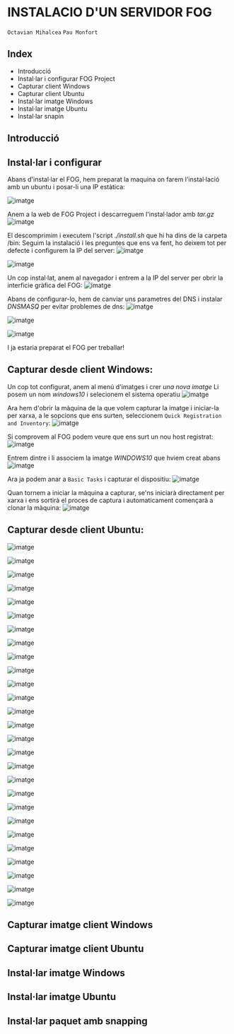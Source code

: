 # INSTALACIO D'UN SERVIDOR FOG

`Octavian Mihalcea`
`Pau Monfort`

## Index
* Introducció
* Instal·lar i configurar FOG Project
* Capturar client Windows
* Capturar client Ubuntu
* Instal·lar imatge Windows
* Instal·lar imatge Ubuntu
* Instal·lar snapin


## Introducció


## Instal·lar i configurar 

Abans d'instal·lar el FOG, hem preparat la maquina on farem l'instal·lació amb un ubuntu i posar-li una IP estàtica:

![imatge](/fotos/image11.png)

Anem a la web de FOG Project i descarreguem l'instal·lador amb _tar.gz_
![imatge](/fotos/image16.png)

El descomprimim i executem l'script _./install.sh_ que hi ha dins de la carpeta /bin:
Seguim la instalació i les preguntes que ens va fent, ho deixem tot per defecte i configurem la IP del server:
![imatge](/fotos/image17.png)

![imatge](/fotos/image12.png)

Un cop instal·lat, anem al navegador i entrem a la IP del server per obrir la interficie gràfica del FOG:
![imatge](/fotos/image5.png)

Abans de configurar-lo, hem de canviar uns parametres del DNS i instalar _DNSMASQ_ per evitar problemes de dns:
![imatge](/fotos/image22.png)

![imatge](/fotos/image19.png)

![imatge](/fotos/image8.png)

I ja estaria preparat el FOG per treballar!


## Capturar desde client Windows:

Un cop tot configurat, anem al menú d'imatges i crer _una nova imatge_
Li posem un nom _windows10_ i selecionem el sistema operatiu
![imatge](/fotos/image15.png)

Ara hem d'obrir la màquina de la que volem capturar la imatge i iniciar-la per xarxa, a le sopcions que ens surten, seleccionem `Quick Registration and Inventory`:
![imatge](/fotos/image10.png)

Si comprovem al FOG podem veure que ens surt un nou host registrat:
![imatge](/fotos/image24.png)

Entrem dintre i li associem la imatge _WINDOWS10_ que hviem creat abans
![imatge](/fotos/image7.png)

Ara ja podem anar a `Basic Tasks` i capturar el dispositiu:
![imatge](/fotos/image23.png)

Quan tornem a iniciar la màquina a capturar, se'ns iniciarà directament per xarxa i ens sortirà el proces de captura i automaticament començarà a clonar la màquina:
![imatge](/fotos/image1.png)


## Capturar desde client Ubuntu:


![imatge](/fotos/image9.png)

![imatge](/fotos/image10.png)

![imatge](/fotos/image21.png)

![imatge](/fotos/image6.png)

![imatge](/fotos/image23.png)

![imatge](/fotos/image4.png)

![imatge](/fotos/image14.png)

![imatge](/fotos/image3.png)

![imatge](/fotos/image2.png)

![imatge](/fotos/image18.png)

![imatge](/fotos/image14.png)

![imatge](/fotos/image3.png)

![imatge](/fotos/image25.png)

![imatge](/fotos/image20.png)

![imatge](/fotos/image26.png)

![imatge](/fotos/image27.png)

![imatge](/fotos/image28.png)

![imatge](/fotos/image29.png)

![imatge](/fotos/image30.png)

![imatge](/fotos/image31.png)

![imatge](/fotos/image32.png)

![imatge](/fotos/image33.png)

![imatge](/fotos/image34.png)

![imatge](/fotos/image35.png)

![imatge](/fotos/image36.png)

![imatge](/fotos/image37.png)

![imatge](/fotos/image38.png)



## Capturar imatge client Windows 

## Capturar imatge client Ubuntu

## Instal·lar imatge Windows

## Instal·lar imatge Ubuntu

## Instal·lar paquet amb snapping



